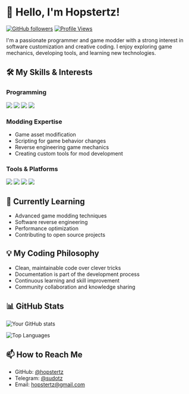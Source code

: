 # 👋 Hello, I'm Hopstertz!

[![GitHub followers](https://img.shields.io/github/followers/hopstertz?label=Follow&style=social)](https://github.com/hopstertz)
[![Profile Views](https://komarev.com/ghpvc/?username=hopstertz&label=Profile%20views&color=0e75b6&style=flat)](https://github.com/hopstertz)

I'm a passionate programmer and game modder with a strong interest in software customization and creative coding. I enjoy exploring game mechanics, developing tools, and learning new technologies.

## 🛠️ My Skills & Interests

### Programming
![](https://img.shields.io/badge/Code-JavaScript-informational?style=flat&logo=javascript&logoColor=white&color=2bbc8a)
![](https://img.shields.io/badge/Code-Python-informational?style=flat&logo=python&logoColor=white&color=2bbc8a)
![](https://img.shields.io/badge/Code-Java-informational?style=flat&logo=java&logoColor=white&color=2bbc8a)
![](https://img.shields.io/badge/Code-C++-informational?style=flat&logo=c%2B%2B&logoColor=white&color=2bbc8a)

### Modding Expertise
- Game asset modification
- Scripting for game behavior changes
- Reverse engineering game mechanics
- Creating custom tools for mod development

### Tools & Platforms
![](https://img.shields.io/badge/Editor-VS_Code-informational?style=flat&logo=visual-studio-code&logoColor=white&color=2bbc8a)
![](https://img.shields.io/badge/Tools-Git-informational?style=flat&logo=git&logoColor=white&color=2bbc8a)
![](https://img.shields.io/badge/Tools-GitHub-informational?style=flat&logo=github&logoColor=white&color=2bbc8a)
![](https://img.shields.io/badge/Platform-Unity-informational?style=flat&logo=unity&logoColor=white&color=2bbc8a)

## 🌱 Currently Learning
- Advanced game modding techniques
- Software reverse engineering
- Performance optimization
- Contributing to open source projects

## 💡 My Coding Philosophy
- Clean, maintainable code over clever tricks
- Documentation is part of the development process
- Continuous learning and skill improvement
- Community collaboration and knowledge sharing

## 📊 GitHub Stats

![Your GitHub stats](https://github-readme-stats.vercel.app/api?username=hopstertz&show_icons=true&theme=radical)

![Top Languages](https://github-readme-stats.vercel.app/api/top-langs/?username=hopstertz&layout=compact&theme=radical)

## 📫 How to Reach Me
- GitHub: [@hopstertz](https://github.com/hopstertz)
- Telegram: [@sudotz](https://t.me/sudotz)
- Email: [hopstertz@gmail.com](mailto:hopstertz@gmail.com)
